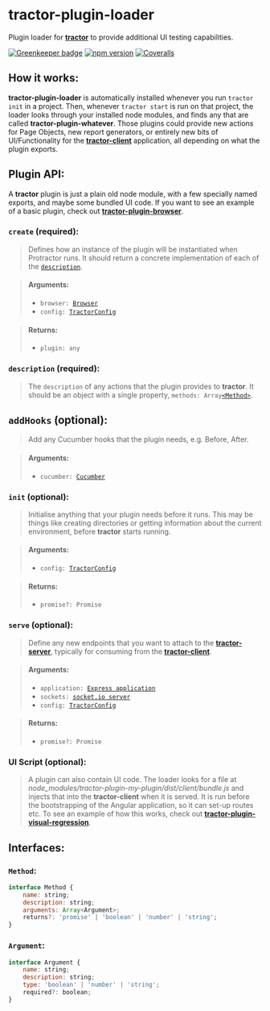 # tractor-plugin-loader

Plugin loader for [**tractor**](https://github.com/TradeMe/tractor) to provide additional UI testing capabilities.

[![Greenkeeper badge](https://badges.greenkeeper.io/phenomnomnominal/tractor-plugin-loader.svg)](https://greenkeeper.io/)
[![npm version](https://img.shields.io/npm/v/tractor-plugin-loader.svg)](https://www.npmjs.com/package/tractor-plugin-loader)
[![Coveralls](https://img.shields.io/coveralls/phenomnomnominal/tractor-plugin-loader.svg)](https://coveralls.io/github/phenomnomnominal/tractor-plugin-loader)

## How it works:

**tractor-plugin-loader** is automatically installed whenever you run `tractor init` in a project. Then, whenever `tractor start` is run on that project, the loader looks through your installed node modules, and finds any that are called **tractor-plugin-whatever**. Those plugins could provide new actions for Page Objects, new report generators, or entirely new bits of UI/Functionality for the [**tractor-client**](https://github.com/phenomnomnominal/tractor-client) application, all depending on what the plugin exports.

## Plugin API:

A **tractor** plugin is just a plain old node module, with a few specially named exports, and maybe some bundled UI code. If you want to see an example of a basic plugin, check out [**tractor-plugin-browser**](https://github.com/phenomnomnominal/tractor-plugin-browser).

### `create` (required):

> Defines how an instance of the plugin will be instantiated when Protractor runs. It should return a concrete implementation of each of the [`description`](https://github.com/phenomnomnominal/tractor-plugin-loader#description-required).

> #### Arguments:
> * `browser: `[`Browser`](http://www.protractortest.org/#/api?view=ProtractorBrowser)
> * `config: `[`TractorConfig`](https://github.com/TradeMe/tractor#config)

> #### Returns:
> * `plugin: any`

### `description` (required):

> The `description` of any actions that the plugin provides to **tractor**. It should be an object with a single property, `methods: Array`[`<Method>`](https://github.com/phenomnomnominal/tractor-plugin-loader#method).

## `addHooks` (optional):

> Add any Cucumber hooks that the plugin needs, e.g. Before, After.

> #### Arguments:
> * `cucumber: `[`Cucumber`](https://cucumber.io/docs/reference#hooks)

### `init` (optional):

> Initialise anything that your plugin needs before it runs. This may be things like creating directories or getting information about the current environment, before **tractor** starts running.

> #### Arguments:
> * `config: `[`TractorConfig`](https://github.com/TradeMe/tractor#config)

> #### Returns:
> * `promise?: Promise`

### `serve` (optional):

> Define any new endpoints that you want to attach to the [**tractor-server**](https://github.com/phenomnomnominal/tractor-server), typically for consuming from the [**tractor-client**](https://github.com/phenomnomnominal/tractor-client).

> #### Arguments:
> * `application: `[`Express application`](https://expressjs.com/en/4x/api.html#app)
> * `sockets: `[`socket.io server`](http://socket.io/docs/server-api/#server)
> * `config: `[`TractorConfig`](https://github.com/TradeMe/tractor#config)

> #### Returns:
> * `promise?: Promise`

### UI Script (optional):

> A plugin can also contain UI code. The loader looks for a file at *node_modules/tractor-plugin-my-plugin/dist/client/bundle.js* and injects that into the **tractor-client** when it is served. It is run before the bootstrapping of the Angular application, so it can set-up routes etc. To see an example of how this works, check out [**tractor-plugin-visual-regression**](https://github.com/phenomnomnominal/tractor-plugin-visual-regression).

## Interfaces:

### `Method`:

```javascript
interface Method {
    name: string;
    description: string;
    arguments: Array<Argument>;
    returns?: 'promise' | 'boolean' | 'number' | 'string';
}
```

### `Argument`:

```javascript
interface Argument {
    name: string;
    description: string;
    type: 'boolean' | 'number' | 'string';
    required?: boolean;
}
```
